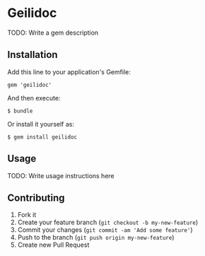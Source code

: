 # Geilidoc

TODO: Write a gem description

## Installation

Add this line to your application's Gemfile:

    gem 'geilidoc'

And then execute:

    $ bundle

Or install it yourself as:

    $ gem install geilidoc

## Usage

TODO: Write usage instructions here

## Contributing

1. Fork it
2. Create your feature branch (`git checkout -b my-new-feature`)
3. Commit your changes (`git commit -am 'Add some feature'`)
4. Push to the branch (`git push origin my-new-feature`)
5. Create new Pull Request
